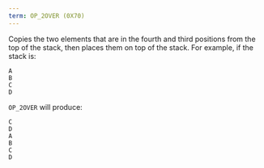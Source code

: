 ```yaml
---
term: OP_2OVER (0X70)
---
```


Copies the two elements that are in the fourth and third positions from the top of the stack, then places them on top of the stack. For example, if the stack is:

```text
A
B
C
D
```

`OP_2OVER` will produce:

```text
C
D
A
B
C
D
```